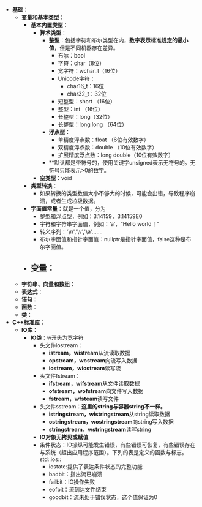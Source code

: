 - **基础**：
	- **变量和基本类型**：
		- **基本内置类型**：
			- **算术类型**：
				- **整型**：包括字符和布尔类型在内，**数字表示标准规定的最小值**，但是不同机器存在差异。
					- 布尔：bool
					- 字符：char（8位）
					- 宽字符：wchar_t（16位）
					- Unicode字符：
						- char16_t：16位
						- char32_t：32位
					- 短整型：short （16位）
					- 整型：int （16位）
					- 长整型：long（32位）
					- 长整型：long long （64位）
				- **浮点型**：
					- 单精度浮点数：float （6位有效数字）
					- 双精度浮点数：double （10位有效数字）
					- 扩展精度浮点数：long double（10位有效数字）
				- **默认都是带符号的，使用关键字unsigned表示无符号的。无符号只能表示>0的数字。
			- **空类型**：void
		- **类型转换**：
			- 如果转换的类型数值大小不够大的时候，可能会出错，导致程序崩溃，或者生成垃圾数据。
		- **字面值常量**：就是一个值，分为
			- 整型和浮点型，例如：3.14159，3.14159E0
			- 字符和字符串字面值，例如：‘a’，“Hello world！”
			- 转义序列：'\n','\v','\a'.......
			- 布尔字面值和指针字面值：nullptr是指针字面值，false这种是布尔字面值。
		- **变量**：
			- 
	- **字符串、向量和数组**：
	- **表达式**：
	- **语句**：
	- **函数**：
	- **类**：
- **C++标准库**：
	- **IO库**：
		- **IO类**：w开头为宽字符
			- 头文件iostream：
				- **istream，wistream**从流读取数据
				- **opstream，wostream**向流写入数据
				- **iostream，wiostream**读写流
			- 头文件fstream：
				- **ifstream，wifstream**从文件读取数据
				- **ofstream，wofstream**向文件写入数据
				- **fstream，wfsteam**读写文件
			- 头文件sstream：**这里的string与容器string不一样。**
				- **istringstream，wistringstream**从string读取数据
				- **ostringstream，wostringstream**向string写入数据
				- **stringstream，wstringstream**读写string
			- **IO对象无拷贝或赋值**
			- 条件状态：IO操纵可能发生错误，有些错误可恢复，有些错误存在与系统（超出应用程序范围）。下列的表是定义的函数与标志。std::ios::
				- iostate:提供了表达条件状态的完整功能
				- badbit：指出流已崩溃
				- failbit：IO操作失败
				- eofbit：流到达文件结束
				- goodbit：流未处于错误状态，这个值保证为0